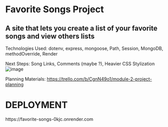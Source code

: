 <h1> Favorite Songs Project </h1>

<h2> A site that lets you create a list of your favorite songs and view others lists </h2>

Technologies Used: dotenv, express, mongoose, Path, Session, MongoDB, methodOverride, Render

Next Steps: Song Links, Comments (maybe ?), Heavier CSS Stylization
![image](https://github.com/user-attachments/assets/f11441e6-9e07-4891-a8ed-09e071c2f4de)

Planning Materials: 
  https://trello.com/b/CgnN49o1/module-2-project-planning
  

<h1>DEPLOYMENT</h1>
https://favorite-songs-0kjc.onrender.com
